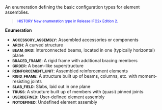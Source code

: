 ﻿An enumeration defining the basic configuration types for element assemblies.

> <small><font color="#0000FF">HISTORY New enumeration type
        in Release IFC2x Edition 2.</font></small>
> 


**Enumeration**

* **<small>ACCESSORY_ASSEMBLY</small>**: Assembled accessories or components
* **<small>ARCH</small>**: A curved structure
* **<small>BEAM_GRID</small>**: Interconnected beams, located in one (typically horizontal) plane
* **<small>BRACED_FRAME</small>**: A rigid frame with additional bracing members
* **<small>GIRDER</small>**: A beam-like superstructure
* **<small>REINFORCEMENT_UNIT</small>**: Assembled reinforcement elements
* **<small>RIGID_FRAME</small>**: A structure built up of beams, columns, etc. with moment-resisting joints
* **<small>SLAB_FIELD</small>**: Slabs, laid out in one plane
* **<small>TRUSS</small>**: A structure built up of members with (quasi) pinned joints
* **<small>USERDEFINED</small>**: User-defined element assembly
* **<small>NOTDEFINED</small>**: Undefined element assembly
